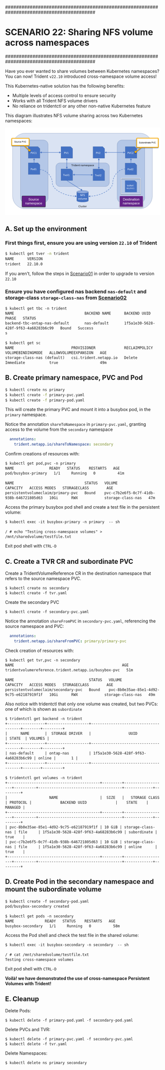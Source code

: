 #########################################################################################
# SCENARIO 22: Sharing NFS volume across namespaces
#########################################################################################

Have you ever wanted to share volumes between Kubernetes namespaces? You can now! Trident `v22.10` introduced cross-namespace volume access!  

This Kubernetes-native solution has the following benefits:
- Multiple levels of access control to ensure security
- Works with all Trident NFS volume drivers
- No reliance on tridentctl or any other non-native Kubernetes feature


This diagram illustrates NFS volume sharing across two Kubernetes namespaces:
<p align="center"><img src="./Images/scenario22_01.png"></p>

## A. Set up the environment

### First things first, ensure you are using version `22.10` of Trident

```sh
$ kubectl get tver -n trident
NAME      VERSION
trident   22.10.0
```
If you aren't, follow the steps in [Scenario01](../Scenario01) in order to upgrade to version `22.10`  

### Ensure you have configured nas backend `nas-default` and storage-class `storage-class-nas` from [Scenario02](../Scenario02)  
```
$ kubectl get tbc -n trident
NAME                                BACKEND NAME      BACKEND UUID                           PHASE   STATUS
backend-tbc-ontap-nas-default       nas-default       1f5a1e30-5628-428f-9f63-4a68283b6c99   Bound   Success
s

$ kubectl get sc
NAME                          PROVISIONER             RECLAIMPOLICY   VOLUMEBINDINGMODE   ALLOWVOLUMEEXPANSION   AGE
storage-class-nas (default)   csi.trident.netapp.io   Delete          Immediate           true                   49m
```


## B. Create primary namespace, PVC and Pod
```sh
$ kubectl create ns primary
$ kubectl create -f primary-pvc.yaml
$ kubectl create -f primary-pod.yaml
```
This will create the primary PVC and mount it into a busybox pod, in the `primary` namespace.

Notice the annotation `shareToNamespace` in `primary-pvc.yaml`, granting access to the volume from the `secondary` namespace
```yaml
  annotations:
    trident.netapp.io/shareToNamespace: secondary
```

 Confirm creations of resources with:

```
$ kubectl get pod,pvc -n primary
NAME                READY   STATUS    RESTARTS   AGE
pod/busybox-primary   1/1     Running   0          41m

NAME                                STATUS   VOLUME                                     CAPACITY   ACCESS MODES   STORAGECLASS        AGE
persistentvolumeclaim/primary-pvc   Bound    pvc-c7b2e6f5-0c7f-41db-938b-646721805d63   10Gi      RWX            storage-class-nas   47m
```

Access the primary busybox pod shell and create a test file in the persistent volume:

```
$ kubectl exec -it busybox-primary -n primary  -- sh

/ # echo "Testing cross-namespace volumes" > /mnt/sharedvolume/testfile.txt
```
Exit pod shell with `CTRL-D`

## C. Create a TVR CR and subordinate PVC

Create a TridentVolumeReference CR in the destination namespace that refers to the source namespace PVC.
```
$ kubectl create ns secondary
$ kubectl create -f tvr.yaml
```

Create the secondary PVC

```
$ kubectl create -f secondary-pvc.yaml
```

Notice the annotation `shareFromPVC` in `secondary-pvc.yaml`, referencing the source namespace and PVC:
```yaml
  annotations:
    trident.netapp.io/shareFromPVC: primary/primary-pvc
```
Check creation of resources with:
```
$ kubectl get tvr,pvc -n secondary
NAME                                                 AGE
tridentvolumereference.trident.netapp.io/busybox-pvc   51m

NAME                                  STATUS   VOLUME                                     CAPACITY   ACCESS MODES   STORAGECLASS        AGE
persistentvolumeclaim/secondary-pvc   Bound    pvc-8b0e35ae-85e1-4d92-9c75-e62187919f1f   10Gi      RWX            storage-class-nas   49m
```

Also notice with tridentctl that only one volume was created, but two PVCs: one of which is shown as `subordinate`
```
$ tridentctl get backend -n trident
+-----------------+-------------------+--------------------------------------+--------+---------+
|      NAME       |  STORAGE DRIVER   |                 UUID                 | STATE  | VOLUMES |
+-----------------+-------------------+--------------------------------------+--------+---------+
| nas-default     | ontap-nas         | 1f5a1e30-5628-428f-9f63-4a68283b6c99 | online |       1 |
+-----------------+-------------------+--------------------------------------+--------+---------+

$ tridentctl get volumes -n trident
+------------------------------------------+---------+-------------------+----------+--------------------------------------+-------------+---------+
|                   NAME                   |  SIZE   |   STORAGE CLASS   | PROTOCOL |             BACKEND UUID             |    STATE    | MANAGED |
+------------------------------------------+---------+-------------------+----------+--------------------------------------+-------------+---------+
| pvc-8b0e35ae-85e1-4d92-9c75-e62187919f1f | 10 GiB | storage-class-nas | file     | 1f5a1e30-5628-428f-9f63-4a68283b6c99 | subordinate | true    |
| pvc-c7b2e6f5-0c7f-41db-938b-646721805d63 | 10 GiB | storage-class-nas | file     | 1f5a1e30-5628-428f-9f63-4a68283b6c99 | online      | true    |
+------------------------------------------+---------+-------------------+----------+--------------------------------------+-------------+---------+
```

## D. Create Pod in the secondary namespace and mount the subordinate volume

```
$ kubectl create -f secondary-pod.yaml
pod/busybox-secondary created

$ kubectl get pods -n secondary
NAME              READY   STATUS    RESTARTS   AGE
busybox-secondary   1/1     Running   0          58m
```

Access the Pod shell and check the test file in the shared volume:
```
$ kubectl exec -it busybox-secondary -n secondary  -- sh

/ # cat /mnt/sharedvolume/testfile.txt
Testing cross-namespace volumes
```
Exit pod shell with `CTRL-D`


**Voilà! we have demonstrated the use of cross-namespace Persistent Volumes with Trident!**

## E. Cleanup

Delete Pods:
```
$ kubectl delete -f primary-pod.yaml -f secondary-pod.yaml
```
Delete PVCs and TVR:
```
$ kubectl delete -f primary-pvc.yaml -f secondary-pvc.yaml
$ kubectl delete -f tvr.yaml
```
Delete Namespaces:
```
$ kubectl delete ns primary secondary
```
